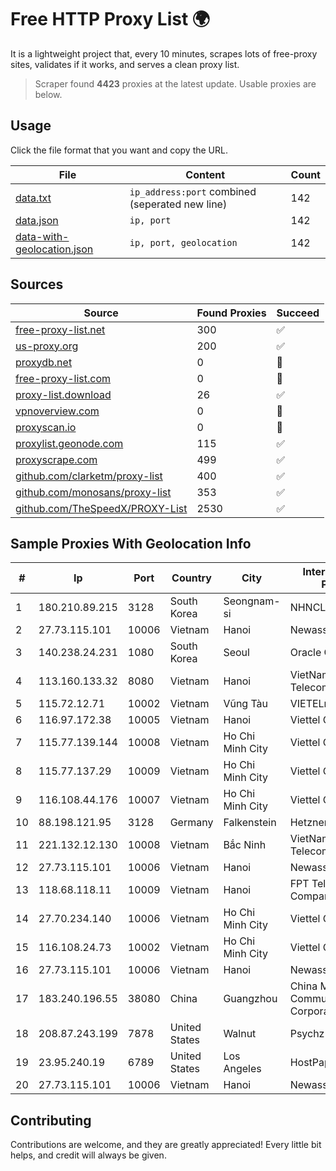 
# Free HTTP Proxy List 🌍

It is a lightweight project that, every 10 minutes, scrapes lots of free-proxy sites, validates if it works, and serves a clean proxy list.


> Scraper found **4423** proxies at the latest update. Usable proxies are below.

## Usage

Click the file format that you want and copy the URL.


|File|Content|Count|
|----|-------|-----|
|[data.txt](https://raw.githubusercontent.com/themiralay/Proxy-List-World/master/data.txt)|`ip_address:port` combined (seperated new line)|142|
|[data.json](https://raw.githubusercontent.com/themiralay/Proxy-List-World/master/data.json)|`ip, port`|142|
|[data-with-geolocation.json](https://raw.githubusercontent.com/themiralay/Proxy-List-World/master/data-with-geolocation.json)|`ip, port, geolocation`|142|

## Sources

|Source|Found Proxies|Succeed|
|------|-------------|-------|
|[free-proxy-list.net](https://free-proxy-list.net)|300|✅|
|[us-proxy.org](https://www.us-proxy.org)|200|✅|
|[proxydb.net](http://proxydb.net)|0|🚫|
|[free-proxy-list.com](https://free-proxy-list.com/?page=&port=&type%5B%5D=http&type%5B%5D=https&up_time=0&search=Search)|0|🚫|
|[proxy-list.download](https://www.proxy-list.download/HTTP)|26|✅|
|[vpnoverview.com](https://vpnoverview.com/privacy/anonymous-browsing/free-proxy-servers)|0|🚫|
|[proxyscan.io](https://www.proxyscan.io)|0|🚫|
|[proxylist.geonode.com](https://proxylist.geonode.com/api/proxy-list?limit=300&page=1&sort_by=lastChecked&sort_type=desc&protocols=http,https)|115|✅|
|[proxyscrape.com](https://api.proxyscrape.com/v2/?request=displayproxies&protocol=http&timeout=10000&country=all&ssl=all&anonymity=all)|499|✅|
|[github.com/clarketm/proxy-list](https://raw.githubusercontent.com/clarketm/proxy-list/master/proxy-list-raw.txt)|400|✅|
|[github.com/monosans/proxy-list](https://raw.githubusercontent.com/monosans/proxy-list/main/proxies/http.txt)|353|✅|
|[github.com/TheSpeedX/PROXY-List](https://raw.githubusercontent.com/TheSpeedX/PROXY-List/master/http.txt)|2530|✅|


## Sample Proxies With Geolocation Info

|#|Ip|Port|Country|City|Internet Service Provider|
|-|--|----|-------|----|-------------------------|
|1|180.210.89.215|3128|South Korea|Seongnam-si|NHNCLOUD|
|2|27.73.115.101|10006|Vietnam|Hanoi|Newass2011xDSLHN|
|3|140.238.24.231|1080|South Korea|Seoul|Oracle Corporation|
|4|113.160.133.32|8080|Vietnam|Hanoi|VietNam Post and Telecom Corporation|
|5|115.72.12.71|10002|Vietnam|Vũng Tàu|VIETELmetro|
|6|116.97.172.38|10005|Vietnam|Hanoi|Viettel Corporation|
|7|115.77.139.144|10008|Vietnam|Ho Chi Minh City|Viettel Group|
|8|115.77.137.29|10009|Vietnam|Ho Chi Minh City|Viettel Group|
|9|116.108.44.176|10007|Vietnam|Ho Chi Minh City|Viettel Corporation|
|10|88.198.121.95|3128|Germany|Falkenstein|Hetzner Online GmbH|
|11|221.132.12.130|10008|Vietnam|Bắc Ninh|VietNam Post and Telecom Corporation|
|12|27.73.115.101|10006|Vietnam|Hanoi|Newass2011xDSLHN|
|13|118.68.118.11|10009|Vietnam|Hanoi|FPT Telecom Company|
|14|27.70.234.140|10006|Vietnam|Ho Chi Minh City|Viettel Group|
|15|116.108.24.73|10002|Vietnam|Ho Chi Minh City|Viettel Corporation|
|16|27.73.115.101|10006|Vietnam|Hanoi|Newass2011xDSLHN|
|17|183.240.196.55|38080|China|Guangzhou|China Mobile Communications Corporation|
|18|208.87.243.199|7878|United States|Walnut|Psychz Networks|
|19|23.95.240.19|6789|United States|Los Angeles|HostPapa|
|20|27.73.115.101|10006|Vietnam|Hanoi|Newass2011xDSLHN|



## Contributing

Contributions are welcome, and they are greatly appreciated! Every
little bit helps, and credit will always be given.

